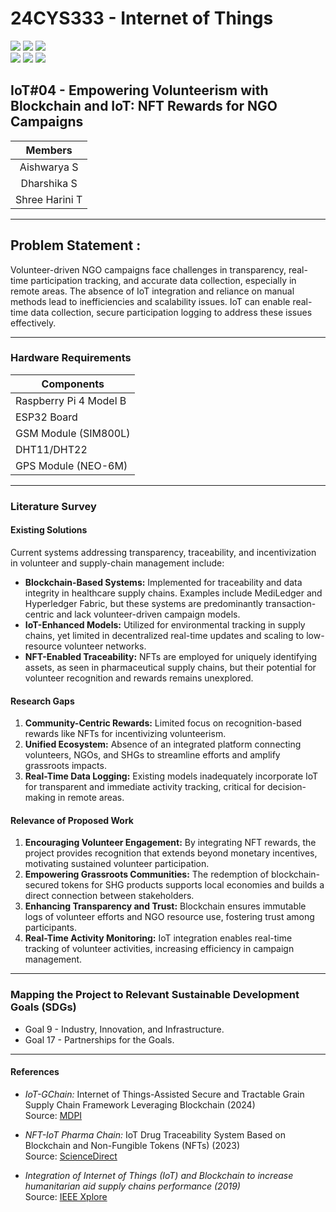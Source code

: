 # 24CYS333 - Internet of Things
![](https://img.shields.io/badge/Batch-22CYS-lightgreen) ![](https://img.shields.io/badge/UG-blue) ![](https://img.shields.io/badge/Subject-IoT-blue)
<br/>
![](https://img.shields.io/badge/Lecture-2-orange) ![](https://img.shields.io/badge/Practical-3-orange) ![](https://img.shields.io/badge/Credits-3-orange) <br/>

## IoT#04 -  Empowering Volunteerism with Blockchain and IoT: NFT Rewards for NGO Campaigns

| Members | 
|:-------:|
| Aishwarya S | 
| Dharshika S | 
| Shree Harini T |
---
## Problem Statement : 
Volunteer-driven NGO campaigns face challenges in transparency, real-time participation tracking, and accurate data collection, especially in remote areas. The absence of IoT integration and reliance on manual methods lead to inefficiencies and scalability issues. IoT can enable real-time data collection, secure participation logging  to address these issues effectively.

---
### Hardware Requirements

| Components                    |
|------------------------------|
| Raspberry Pi 4 Model B   |
| ESP32 Board             |
| GSM Module (SIM800L)     |
| DHT11/DHT22              |
| GPS Module (NEO-6M)    |
---
### Literature Survey  

#### Existing Solutions  
Current systems addressing transparency, traceability, and incentivization in volunteer and supply-chain management include:  
- **Blockchain-Based Systems:** Implemented for traceability and data integrity in healthcare supply chains. Examples include MediLedger and Hyperledger Fabric, but these systems are predominantly transaction-centric and lack volunteer-driven campaign models.  
- **IoT-Enhanced Models:** Utilized for environmental tracking in supply chains, yet limited in decentralized real-time updates and scaling to low-resource volunteer networks.  
- **NFT-Enabled Traceability:** NFTs are employed for uniquely identifying assets, as seen in pharmaceutical supply chains, but their potential for volunteer recognition and rewards remains unexplored.  

#### Research Gaps  
1. **Community-Centric Rewards:** Limited focus on recognition-based rewards like NFTs for incentivizing volunteerism.  
2. **Unified Ecosystem:** Absence of an integrated platform connecting volunteers, NGOs, and SHGs to streamline efforts and amplify grassroots impacts.  
3. **Real-Time Data Logging:** Existing models inadequately incorporate IoT for transparent and immediate activity tracking, critical for decision-making in remote areas.  

#### Relevance of Proposed Work  
1. **Encouraging Volunteer Engagement:** By integrating NFT rewards, the project provides recognition that extends beyond monetary incentives, motivating sustained volunteer participation.  
2. **Empowering Grassroots Communities:** The redemption of blockchain-secured tokens for SHG products supports local economies and builds a direct connection between stakeholders.  
3. **Enhancing Transparency and Trust:** Blockchain ensures immutable logs of volunteer efforts and NGO resource use, fostering trust among participants.  
4. **Real-Time Activity Monitoring:** IoT integration enables real-time tracking of volunteer activities, increasing efficiency in campaign management.
---
### Mapping the Project to Relevant Sustainable Development Goals (SDGs) 
- Goal 9 - Industry, Innovation, and Infrastructure.
- Goal 17 - Partnerships for the Goals.
---
#### References  
- *IoT-GChain:* Internet of Things-Assisted Secure and Tractable Grain Supply Chain Framework Leveraging Blockchain (2024)  
  Source: [MDPI](https://www.mdpi.com/2079-9292/13/18/3740)  

- *NFT-IoT Pharma Chain:* IoT Drug Traceability System Based on Blockchain and Non-Fungible Tokens (NFTs) (2023)  
  Source: [ScienceDirect](https://www.sciencedirect.com/science/article/pii/S1319157822004347)  

- *Integration of Internet of Things (IoT) and Blockchain to increase humanitarian aid supply chains performance (2019)*  
  Source: [IEEE Xplore](https://ieeexplore.ieee.org/abstract/document/8883757)


